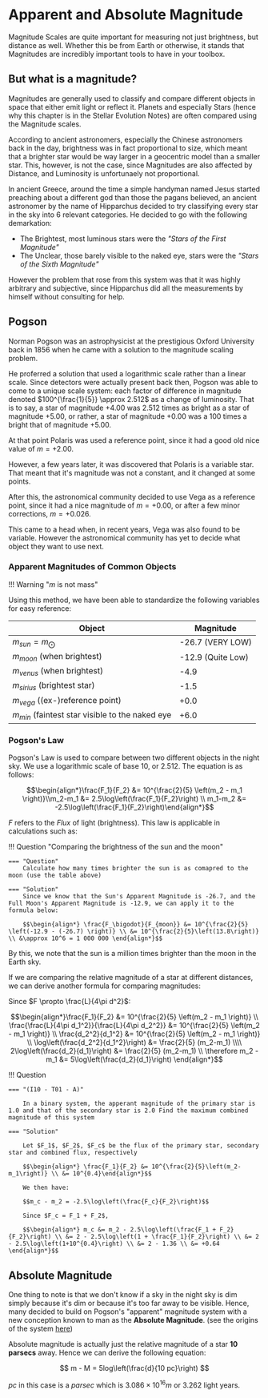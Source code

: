 # Apparent and Absolute Magnitude

Magnitude Scales are quite important for measuring not just brightness, but distance as well. Whether this be from Earth or otherwise, it stands that Magnitudes are incredibly important tools to have in your toolbox.

## But what is a magnitude?

Magnitudes are generally used to classify and compare different objects in space that either emit light or reflect it. Planets and especially Stars (hence why this chapter is in the Stellar Evolution Notes) are often compared using the Magnitude scales.

According to ancient astronomers, especially the Chinese astronomers back in the day, brightness was in fact proportional to size, which meant that a brighter star would be way larger in a geocentric model than a smaller star. This, however, is not the case, since Magnitudes are also affected by Distance, and Luminosity is unfortunaely not proportional.

In ancient Greece, around the time a simple handyman named Jesus started preaching about a different god than those the pagans believed, an ancient astronomer by the name of Hipparchus decided to try classifying every star in the sky into 6 relevant categories. He decided to go with the following demarkation:

-   The Brightest, most luminous stars were the _"Stars of the First Magnitude"_
-   The Unclear, those barely visible to the naked eye, stars were the _"Stars of the Sixth Magnitude"_

However the problem that rose from this system was that it was highly arbitrary and subjective, since Hipparchus did all the measurements by himself without consulting for help.

## Pogson

Norman Pogson was an astrophysicist at the prestigious Oxford University back in 1856 when he came with a solution to the magnitude scaling problem.

He proferred a solution that used a logarithmic scale rather than a linear scale. Since detectors were actually present back then, Pogson was able to come to a unique scale system: each factor of difference in magnitude denoted $100^{\frac{1}{5}} \approx 2.512$ as a change of luminosity. That is to say, a star of magnitude +4.00 was $2.512$ times as bright as a star of magnitude +5.00, or rather, a star of magnitude +0.00 was a 100 times a bright that of magnitude +5.00.

At that point Polaris was used a reference point, since it had a good old nice value of $m = +2.00$.

However, a few years later, it was discovered that Polaris is a variable star. That meant that it's magnitude was not a constant, and it changed at some points.

After this, the astronomical community decided to use Vega as a reference point, since it had a nice magnitude of $m = +0.00$, or after a few minor corrections, $m = +0.026$.

This came to a head when, in recent years, Vega was also found to be variable. However the astronomical community has yet to decide what object they want to use next.

### Apparent Magnitudes of Common Objects

!!! Warning "$m$ is not mass"

Using this method, we have been able to standardize the following variables for easy reference:

| Object                                            | Magnitude         |
| ------------------------------------------------- | ----------------- |
| $m_{sun} = m_\bigodot$                            | -26.7 (VERY LOW)  |
| $m_{moon}$ (when brightest)                       | -12.9 (Quite Low) |
| $m_{venus}$ (when brightest)                      | -4.9              |
| $m_{sirius}$ (brightest star)                     | -1.5              |
| $m_{vega}$ ((ex-)reference point)                 | +0.0              |
| $m_{min}$ (faintest star visible to the naked eye | +6.0              |

### Pogson's Law

Pogson's Law is used to compare between two different objects in the night sky. We use a logarithmic scale of base 10, or 2.512. The equation is as follows:

$$\begin{align*}\frac{F_1}{F_2} &= 10^{\frac{2}{5} \left(m_2 - m_1 \right)}\\m_2-m_1 &= 2.5\log\left(\frac{F_1}{F_2}\right) \\ m_1-m_2 &= -2.5\log\left(\frac{F_1}{F_2}\right)\end{align*}$$

$F$ refers to the _Flux_ of light (brightness). This law is applicable in calculations such as:

!!! Question "Comparing the brightness of the sun and the moon"

    === "Question"
        Calculate how many times brighter the sun is as comapred to the moon (use the table above)

    === "Solution"
        Since we know that the Sun's Apparent Magnitude is -26.7, and the Full Moon's Apparent Magnitude is -12.9, we can apply it to the formula below:

        $$\begin{align*} \frac{F_\bigodot}{F_{moon}} &= 10^{\frac{2}{5} \left(-12.9 - (-26.7) \right)} \\ &= 10^{\frac{2}{5}\left(13.8\right)} \\ &\approx 10^6 = 1 000 000 \end{align*}$$

By this, we note that the sun is a million times brighter than the moon in the Earth sky.

If we are comparing the relative magnitude of a star at different distances, we can derive another formula for comparing magnitudes:

Since $F \propto \frac{L}{4\pi d^2}$:

$$\begin{align*}\frac{F_1}{F_2} &= 10^{\frac{2}{5} \left(m_2 - m_1 \right)} \\ \frac{\frac{L}{4\pi d_1^2}}{\frac{L}{4\pi d_2^2}} &= 10^{\frac{2}{5} \left(m_2 - m_1 \right)} \\ \frac{d_2^2}{d_1^2} &= 10^{\frac{2}{5} \left(m_2 - m_1 \right)} \\ \log\left(\frac{d_2^2}{d_1^2}\right) &= \frac{2}{5} (m_2-m_1) \\\\ 2\log\left(\frac{d_2}{d_1}\right) &= \frac{2}{5} (m_2-m_1) \\ \therefore m_2 - m_1 &= 5\log\left(\frac{d_2}{d_1}\right) \end{align*}$$

!!! Question

    === "(I10 - T01 - A)"

        In a binary system, the apperant magnitude of the primary star is 1.0 and that of the secondary star is 2.0 Find the maximum combined magnitude of this system

    === "Solution"

        Let $F_1$, $F_2$, $F_c$ be the flux of the primary star, secondary star and combined flux, respectively

        $$\begin{align*} \frac{F_1}{F_2} &= 10^{\frac{2}{5}\left(m_2-m_1\right)} \\ &= 10^{0.4}\end{align*}$$

        We then have:

        $$m_c - m_2 = -2.5\log\left(\frac{F_c}{F_2}\right)$$

        Since $F_c = F_1 + F_2$,

        $$\begin{align*} m_c &= m_2 - 2.5\log\left(\frac{F_1 + F_2}{F_2}\right) \\ &= 2 - 2.5\log\left(1 + \frac{F_1}{F_2}\right) \\ &= 2 - 2.5\log\left(1+10^{0.4}\right) \\ &= 2 - 1.36 \\ &= +0.64 \end{align*}$$

## Absolute Magnitude

One thing to note is that we don't know if a sky in the night sky is dim simply because it's dim or because it's too far away to be visible. Hence, many decided to build on Pogson's "apparent" magnitude system with a new conception known to man as the **Absolute Magnitude**. (see the origins of the system [here](https://articles.adsabs.harvard.edu/cgi-bin/nph-iarticle_query?2006JAHH....9..173H&defaultprint=YES&filetype=.pdf))

Absolute magnitude is actually just the relative magnitude of a star **10 parsecs** away.
Hence we can derive the following equation:

$$ m - M = 5log\left(\frac{d}{10 pc}\right) $$

$pc$ in this case is a _parsec_ which is $3.086 \times 10^{16}m$ or $3.262$ light years.
